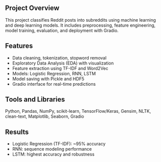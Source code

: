 ## Project Overview
This project classifies Reddit posts into subreddits using machine learning and deep learning models. It includes preprocessing, feature engineering, model training, evaluation, and deployment with Gradio.

## Features
- Data cleaning, tokenization, stopword removal
- Exploratory Data Analysis (EDA) with visualization
- Feature extraction using TF-IDF and Word2Vec
- Models: Logistic Regression, RNN, LSTM
- Model saving with Pickle and HDF5
- Gradio interface for real-time predictions

## Tools and Libraries
Python, Pandas, NumPy, scikit-learn, TensorFlow/Keras, Gensim, NLTK, clean-text, Matplotlib, Seaborn, Gradio

## Results
- Logistic Regression (TF-IDF): ~95% accuracy
- RNN: sequence modeling performance
- LSTM: highest accuracy and robustness
